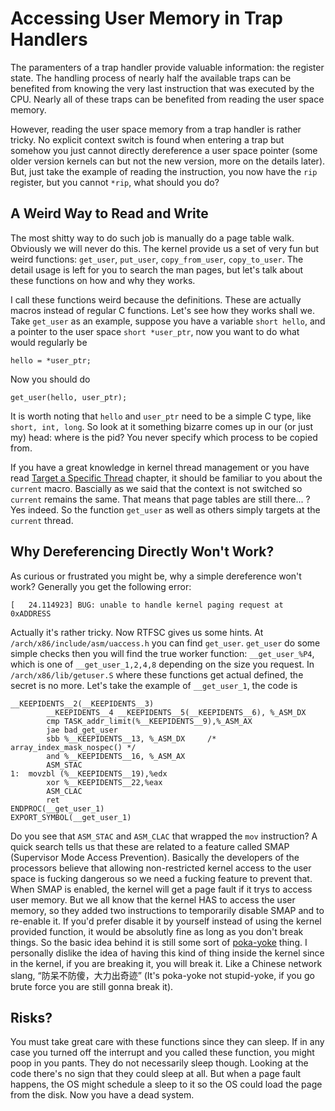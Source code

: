 # Accessing User Memory in Trap Handlers

The paramenters of a trap handler provide valuable information: the register state. The handling process of nearly half the available traps can be benefited from knowing the very last instruction that was executed by the CPU. Nearly all of these traps can be benefited from reading the user space memory.

However, reading the user space memory from a trap handler is rather tricky. No explicit context switch is found when entering a trap but somehow you just cannot directly dereference a user space pointer \(some older version kernels can but not the new version, more on the details later\). But, just take the example of reading the instruction, you now have the `rip` register, but you cannot `*rip`, what should you do?

## A Weird Way to Read and Write

The most shitty way to do such job is manually do a page table walk. Obviously we will never do this. The kernel provide us a set of very fun but weird functions: `get_user`, `put_user`, `copy_from_user`, `copy_to_user`. The detail usage is left for you to search the man pages, but let's talk about these functions on how and why they works.

I call these functions weird because the definitions. These are actually macros instead of regular C functions. Let's see how they works shall we. Take `get_user` as an example, suppose you have a variable `short hello`, and a pointer to the user space `short *user_ptr`, now you want to do what would regularly be

```text
hello = *user_ptr;
```

Now you should do

```text
get_user(hello, user_ptr);
```

It is worth noting that `hello` and `user_ptr` need to be a simple C type, like `short, int, long`. So look at it something bizarre comes up in our \(or just my\) head: where is the pid? You never specify which process to be copied from. 

If you have a great knowledge in kernel thread management or you have read [Target a Specific Thread](https://nskernel.gitbook.io/kernel-play-guide/target-a-specific-thread) chapter, it should be familiar to you about the `current` macro. Bascially as we said that the context is not switched so `current` remains the same. That means that page tables are still there... ? Yes indeed. So the function `get_user` as well as others simply targets at the `current` thread.

## Why Dereferencing Directly Won't Work?

As curious or frustrated you might be, why a simple dereference won't work? Generally you get the following error:

```text
[   24.114923] BUG: unable to handle kernel paging request at 0xADDRESS
```

Actually it's rather tricky. Now RTFSC gives us some hints. At `/arch/x86/include/asm/uaccess.h` you can find `get_user`. `get_user` do some simple checks then you will find the true worker function: `__get_user_%P4`, which is one of `__get_user_1,2,4,8` depending on the size you request. In `/arch/x86/lib/getuser.S` where these functions get actual defined, the secret is no more. Let's take the example of `__get_user_1`, the code is

```text
__KEEPIDENTS__2(__KEEPIDENTS__3)
		__KEEPIDENTS__4 __KEEPIDENTS__5(__KEEPIDENTS__6), %_ASM_DX
		cmp TASK_addr_limit(%__KEEPIDENTS__9),%_ASM_AX
		jae bad_get_user
		sbb %__KEEPIDENTS__13, %_ASM_DX		/* array_index_mask_nospec() */
		and %__KEEPIDENTS__16, %_ASM_AX
		ASM_STAC
1:	movzbl (%__KEEPIDENTS__19),%edx
		xor %__KEEPIDENTS__22,%eax
		ASM_CLAC
		ret
ENDPROC(__get_user_1)
EXPORT_SYMBOL(__get_user_1)
```

Do you see that `ASM_STAC` and `ASM_CLAC` that wrapped the `mov` instruction? A quick search tells us that these are related to a feature called SMAP \(Supervisor Mode Access Prevention\). Basically the developers of the processors believe that allowing non-restricted kernel access to the user space is fucking dangerous so we need a fucking feature to prevent that. When SMAP is enabled, the kernel will get a page fault if it trys to access user memory. But we all know that the kernel HAS to access the user memory, so they added two instructions to temporarily disable SMAP and to re-enable it. If you'd prefer disable it by yourself instead of using the kernel provided function, it would be absolutly fine as long as you don't break things. So the basic idea behind it is still some sort of [poka-yoke](https://en.wikipedia.org/wiki/Poka-yoke) thing. I personally dislike the idea of having this kind of thing inside the kernel since in the kernel, if you are breaking it, you will break it. Like a Chinese network slang, “防呆不防傻，大力出奇迹” \(It's poka-yoke not stupid-yoke, if you go brute force you are still gonna break it\). 

## Risks?

You must take great care with these functions since they can sleep. If in any case you turned off the interrupt and you called these function, you might poop in you pants. They do not necessarily sleep though. Looking at the code there's no sign that they could sleep at all. But when a page fault happens, the OS might schedule a sleep to it so the OS could load the page from the disk. Now you have a dead system.

